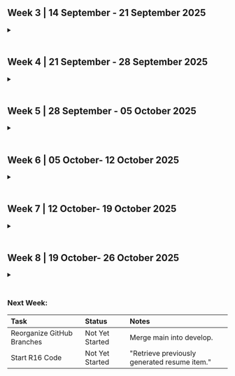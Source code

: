 ## Week 3 | 14 September - 21 September 2025

<details>
  <summary><h3></h3></summary>
<img alt="image" src="https://github.com/user-attachments/assets/81082832-fd23-498f-a71f-a92ffc87c36d" />

This week was fairly light in work, as we were meeting as a team for the first time, and brainstorming Project Requirements. This initial brainstorming was a collaborative effort. My specific contributions were to take the brainstorming notes, and write the foundational functional requirements, in a properly formatted list (i.e "The system shall ... ) in preparation for the class discussions on Wednesday. This was completed in a timely manner.
</details>


## Week 4 | 21 September - 28 September 2025

<details>
  <summary><h3></h3></summary>
<img alt="Screenshot 2025-09-28 125237" src="https://github.com/user-attachments/assets/e59bb8eb-ad89-4aef-bdab-592a7689c103" />

This week we spent a fair amount of time planning the System Architecture. I contributed an initial sketch to work off of, and my team members drew up a more detailed diagram. After our discussions with other teams on Wednesday, I suggested that we narrow our focus and draw up a more simplified System Architecture Design. Ethan and I got the new diagram started, and I finalized it. Later in the week, we held a team meeting and worked on formulating our Project Proposal. My main contribution here was brainstorming the workload distribution.

This week we had a few members pull a late night on Tuesday, in preparation for Wednesday's class, which left us scrambling a bit before the group discussions on Wednesday. This week we plan to have a team meeting on Monday, or Tuesday, in order to be better prepared for the class discussions on Wednesday.

We got the System Architecture Diagram finished earlier in the week, which allowed us to focus on the Project Proposal this weekend. Next week I think we should replicate this by ensuring the Data Flow Diagram is completed in a similarly timely fashion, to avoid last minute scrambling over the weekend.
</details>


## Week 5 | 28 September - 05 October 2025

<details>
  <summary><h3></h3></summary>
<img alt="Screenshot 2025-09-21 105740" src="https://github.com/user-attachments/assets/4ae2076e-66ab-435e-be0b-68e84a48ff87" />

### Team Activities
- Discussed and drew up Data Flow Diagram
- Participated in class discussion about the Data Flow Diagram, and received feedback from professor
- Finalized Data Flow Diagram

### What went well
- Data Flow Diagram helped team gain clarity on project, in greater detail
- Discussions with other teams revealed similar Data Flow Diagram solutions, increasing the team's confidence in our own solutions
- Despite not being able to attend team meeting, I was able to contribute to the Data Flow Diagram later in the week. This was thanks to our decision to have a team meeting earlier in the week, allowing for more flexibility

### What didn't go well
- I personally was not able to attend the team meeting on Tuesday, as personal schedule conflicted

### Next Week's Plans
- Begin assigning tasks to members and start coding
- Ensure GitHub branches are organized and a system is in place to ensure smooth project workflow in the future
</details>


## Week 6 | 05 October- 12 October 2025

<details>
  <summary><h3></h3></summary>
<img alt="Screenshot 2025-10-12 094847" src="https://github.com/user-attachments/assets/b9a90c01-6745-4ca8-9f85-03c1179af6a2" />

Last week was mostly spent on team meetings and assigning people to tasks. To do this, I drew up a revised Work Breakdown Structure after reviewing the finalized Milestone 1 requirements. Afterwards we held a team meeting to further hammer out the Work Breakdown Structure to come up with a distributed workload that the team was confident in. After this was achieved we moved onto initializing the project, and starting code contributions and reviews. Next sprint we plan to increase our frequency and volume of code contributions in order to establish a sustainable pace to complete all requirements for Milestone 1 within the deadline.

### Previous Week:
| Task  | Status | Notes |
| :---- | :------ | :------- |
| Revise WBS | Done | WBS has been finalized. |
| Build Database | In Progress | Initial database schema has been created. |

### Next Week:
| Task | Status | Notes |
| :---- | :----- | :------- |
| Build Database | In Progress | Expand database as needed. |
| Start R13 Code | Not Yet Started | "Output all key information for a project." |
</details>


## Week 7 | 12 October- 19 October 2025

<details>
  <summary><h3></h3></summary>
<img alt="Screenshot 2025-10-19 072935" src="https://github.com/user-attachments/assets/b4053925-8710-45cd-ad12-fba2e331e56f" />

This past week included Quiz #1 and, for many members of the team, midterms in other classes. As a result we chose not to overload everyone, and instead focused on furthering code contributions in our given areas of responsibility. This adjustment works contrary to our plan of increasing our frequency and volume of code contributions, slightly, but it was a good adjustment for everyone's overall workload. I've started the code for Requirement 13: "Output all key information for a project." Next sprint appears to be lighter on my personal overall workload, and as such I plan to contribute more code and code reviews, sooner in the week. We have also identified a small issue with regards to GitHub branches where we have been merging our features into main, rather than the develop branch. We plan to amend this in the upcoming week.

### Previous Week:
| Task  | Status | Notes |
| :---- | :------ | :------- |
| Start R13 Code | Completed | "Output all key information for a project." |

### Next Week:
| Task | Status | Notes |
| :---- | :----- | :------- |
| Reorganize GitHub Branches | Not Yet Started | Merge main into develop. |
| Start R15 Code | Not Yet Started | "Retrieve previously generated portfolio information." |
</details>


## Week 8 | 19 October- 26 October 2025

<details>
  <summary><h3></h3></summary>


I failed to complete one of the tasks I set out to do from last week's log. Although our intention was to reorganize GitHub branches by merging the main branch into the develop branch, code contributions came out sooner than that could be completed. We decided that it would be smoother to complete this week's code contributions, and merge the aforementioned branches first thing next week. I did start, and complete the code for Requirement 15: "Retrieve previously generated portfolio information." It has been implemented in such a way that it can be safely change in the future to accomodate our project as we see fit. Next week I plan on getting main merged into develop first thing and, once that is complete, I will start the code for Requirement 16: "Retrieve previously generated resume item."

### Previous Week:
| Task | Status | Notes |
| :---- | :----- | :------- |
| Reorganize GitHub Branches | In Progress | Merge main into develop. |
| Start R15 Code | Completed | "Retrieve previously generated portfolio information." |
</details>

### Next Week:
| Task | Status | Notes |
| :---- | :----- | :------- |
| Reorganize GitHub Branches | Not Yet Started | Merge main into develop. |
| Start R16 Code | Not Yet Started | "Retrieve previously generated resume item." |
</details>